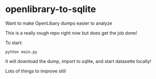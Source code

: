 # openlibrary-to-sqlite
Want to make OpenLibary dumps easier to analyze

This is a really rough repo right now but does get the job done!

To start:

`python main.py`

It will download the dump, import to sqlite, and start datasette locally!

Lots of things to improve still